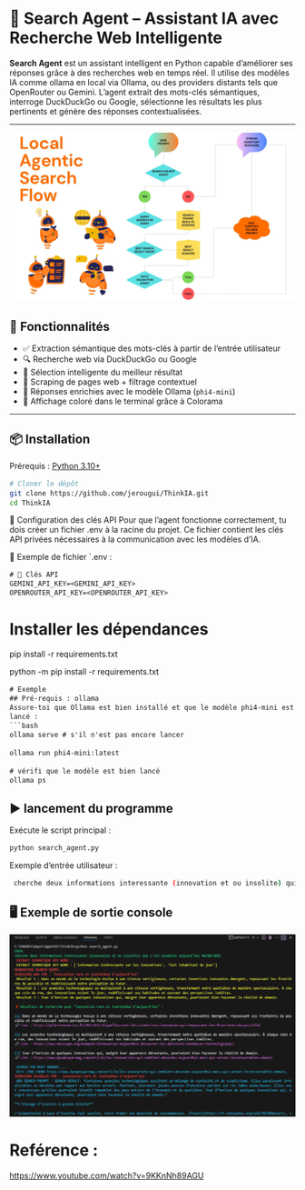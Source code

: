 # 🧠 Search Agent – Assistant IA avec Recherche Web Intelligente

**Search Agent** est un assistant intelligent en Python capable d’améliorer ses réponses grâce à des recherches web en temps réel. Il utilise des modèles IA comme ollama en local via Ollama, ou des providers distants tels que OpenRouter ou Gemini. L’agent extrait des mots-clés sémantiques, interroge DuckDuckGo ou Google, sélectionne les résultats les plus pertinents et génère des réponses contextualisées.

---

![Schéma et processus ](resources/img/schema_diagram.png)

## 🚀 Fonctionnalités

- ✅ Extraction sémantique des mots-clés à partir de l’entrée utilisateur
- 🔍 Recherche web via DuckDuckGo ou Google
- 🧭 Sélection intelligente du meilleur résultat
- 📄 Scraping de pages web + filtrage contextuel
- 🤖 Réponses enrichies avec le modèle Ollama (`phi4-mini`)
- 🎨 Affichage coloré dans le terminal grâce à Colorama

---

## 📦 Installation

Prérequis : [Python 3.10+](https://www.python.org/downloads/)

```bash
# Cloner le dépôt
git clone https://github.com/jerougui/ThinkIA.git
cd ThinkIA

```
🔐 Configuration des clés API
Pour que l’agent fonctionne correctement, tu dois créer un fichier .env à la racine du projet. Ce fichier contient les clés API privées nécessaires à la communication avec les modèles d’IA.

📄 Exemple de fichier `.env :
```text
# 🔐 Clés API
GEMINI_API_KEY=<GEMINI_API_KEY>
OPENROUTER_API_KEY=<OPENROUTER_API_KEY>
````

# Installer les dépendances
pip install -r requirements.txt

python -m pip install -r requirements.txt
```
# Exemple 
## Pré-requis : ollama
Assure-toi que Ollama est bien installé et que le modèle phi4-mini est lancé :
```bash
ollama serve # s'il n'est pas encore lancer

ollama run phi4-mini:latest

# vérifi que le modèle est bien lancé
ollama ps

```

## ▶️ lancement du programme 
Exécute le script principal :

```bash
python search_agent.py
```

Exemple d’entrée utilisateur :
```bash
 cherche deux informations interessante (innovation et ou insolite) qui s'est produite aujourd'hui 04/08/2025
```

## 🖥️ Exemple de sortie console
![Exemple de sortie console](resources/img/console_example01.png)

# Reférence : 
https://www.youtube.com/watch?v=9KKnNh89AGU